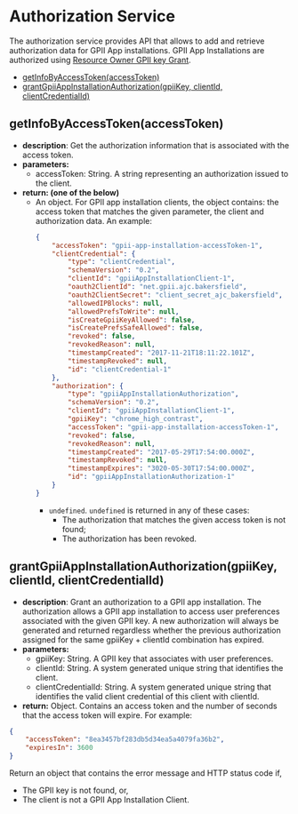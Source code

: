 # Authorization Service

The authorization service provides API that allows to add and retrieve authorization data for GPII App installations.
GPII App Installations are authorized using [Resource Owner GPII key
Grant](https://wiki.gpii.net/w/GPII_OAuth_2_Guide#Resource_Owner_GPII_Key_Grant).

* [getInfoByAccessToken(accessToken)](#getinfobyaccesstokenaccesstoken)
* [grantGpiiAppInstallationAuthorization(gpiiKey, clientId,
  clientCredentialId)](#grantgpiiappinstallationauthorizationgpiikey-clientid-clientcredentialid)

## getInfoByAccessToken(accessToken)

* **description**: Get the authorization information that is associated with the access token.
* **parameters:**
  * accessToken: String. A string representing an authorization issued to the client.
* **return: (one of the below)**
  * An object. For GPII app installation clients, the object contains: the access token that matches the given
    parameter, the client and authorization data. An example:
    ```json
    {
        "accessToken": "gpii-app-installation-accessToken-1",
        "clientCredential": {
            "type": "clientCredential",
            "schemaVersion": "0.2",
            "clientId": "gpiiAppInstallationClient-1",
            "oauth2ClientId": "net.gpii.ajc.bakersfield",
            "oauth2ClientSecret": "client_secret_ajc_bakersfield",
            "allowedIPBlocks": null,
            "allowedPrefsToWrite": null,
            "isCreateGpiiKeyAllowed": false,
            "isCreatePrefsSafeAllowed": false,
            "revoked": false,
            "revokedReason": null,
            "timestampCreated": "2017-11-21T18:11:22.101Z",
            "timestampRevoked": null,
            "id": "clientCredential-1"
        },
        "authorization": {
            "type": "gpiiAppInstallationAuthorization",
            "schemaVersion": "0.2",
            "clientId": "gpiiAppInstallationClient-1",
            "gpiiKey": "chrome_high_contrast",
            "accessToken": "gpii-app-installation-accessToken-1",
            "revoked": false,
            "revokedReason": null,
            "timestampCreated": "2017-05-29T17:54:00.000Z",
            "timestampRevoked": null,
            "timestampExpires": "3020-05-30T17:54:00.000Z",
            "id": "gpiiAppInstallationAuthorization-1"
        }
    }
    ```
    * `undefined`. `undefined` is returned in any of these cases:
      * The authorization that matches the given access token is not found;
      * The authorization has been revoked.

## grantGpiiAppInstallationAuthorization(gpiiKey, clientId, clientCredentialId)

* **description**: Grant an authorization to a GPII app installation. The authorization allows a GPII app installation
 to access user preferences associated with the given GPII key. A new authorization will always be generated and
 returned regardless whether the previous authorization assigned for the same gpiiKey + clientId combination has
 expired.
* **parameters:**
  * gpiiKey: String. A GPII key that associates with user preferences.
  * clientId: String. A system generated unique string that identifies the client.
  * clientCredentialId: String. A system generated unique string that identifies the valid client credential of this
    client with clientId.
* **return:** Object. Contains an access token and the number of seconds that the access token will expire. For example:

```json
{
    "accessToken": "8ea3457bf283db5d34ea5a4079fa36b2",
    "expiresIn": 3600
}
```

Return an object that contains the error message and HTTP status code if,

* The GPII key is not found, or,
* The client is not a GPII App Installation Client.
